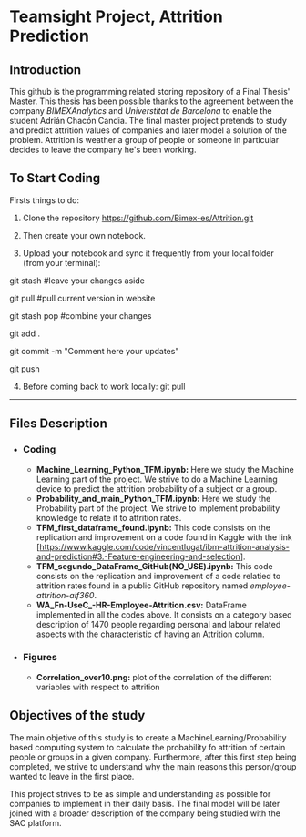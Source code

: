 # Teamsight Project, Attrition Prediction

## Introduction
This github is the programming related storing repository of a Final Thesis' Master. This thesis has been possible thanks to the agreement between the company *BIMEXAnalytics* and *Universtitat de Barcelona* to enable the student Adrián Chacón Candia. The final master project pretends to study and predict attrition values of companies and later model a solution of the problem. Attrition is weather a group of people or someone in particular decides to leave the company he's been working.

## To Start Coding

Firsts things to do:

1. Clone the repository
https://github.com/Bimex-es/Attrition.git

2. Then create your own notebook.  

3. Upload your notebook and sync it frequently from your local folder (from your terminal):
  
  git stash #leave your changes aside
  
  git pull #pull current version in website
  
  git stash pop #combine your changes
  
  git add .
  
  git commit -m "Comment here your updates"
  
  git push
  
4. Before coming back to work locally: 
  git pull

-------
Files Description
-------

  - ### Coding 
    - **Machine_Learning_Python_TFM.ipynb:** Here we study the Machine Learning part of the project. We strive to do a Machine Learning device to predict the attrition probability of a subject or a group.
    - **Probability_and_main_Python_TFM.ipynb:** Here we study the Probability part of the project. We strive to implement probability knowledge to relate it to attrition rates.
    - **TFM_first_dataframe_found.ipynb:** This code consists on the replication and improvement on a code found in Kaggle with the link [https://www.kaggle.com/code/vincentlugat/ibm-attrition-analysis-and-prediction#3.-Feature-engineering-and-selection].
    - **TFM_segundo_DataFrame_GitHub(NO_USE).ipynb:** This code consists on the replication and improvement of a code relatied to attrition rates found in a public GitHub repository named *employee-attrition-aif360*.
    - **WA_Fn-UseC_-HR-Employee-Attrition.csv:** DataFrame implemented in all the codes above. It consists on a category based description of 1470 people regarding personal and labour related aspects with the characteristic of having an Attrition column.

  - ### Figures
    - **Correlation_over10.png:** plot of the correlation of the different variables with respect to attrition

## Objectives of the study

The main objetive of this study is to create a MachineLearning/Probability based computing system to calculate the probability fo attrition of certain people or groups in a given company. Furthermore, after this first step being completed, we strive to understand why the main reasons this person/group wanted to leave in the first place.

This project strives to be as simple and understanding as possible for companies to implement in their daily basis. The final model will be later joined with a broader description of the company being studied with the SAC platform.
